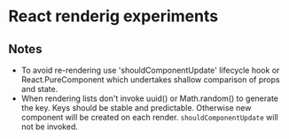 # React renderig experiments

## Notes

- To avoid re-rendering use 'shouldComponentUpdate' lifecycle hook or React.PureComponent which undertakes shallow comparison of props and state.
- When rendering lists don't invoke uuid() or Math.random() to generate the key. Keys should be stable and predictable. Otherwise new component will be created on each render. `shouldComponentUpdate` will not be invoked.
